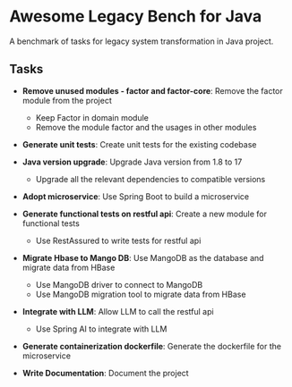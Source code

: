 # Awesome Legacy Bench for Java

A benchmark of tasks for legacy system transformation in Java project.

## Tasks

- **Remove unused modules - factor and factor-core**: Remove the factor module from the project
  - Keep Factor in domain module
  - Remove the module factor and the usages in other modules

- **Generate unit tests**: Create unit tests for the existing codebase

- **Java version upgrade**: Upgrade Java version from 1.8 to 17
  - Upgrade all the relevant dependencies to compatible versions

- **Adopt microservice**: Use Spring Boot to build a microservice

- **Generate functional tests on restful api**: Create a new module for functional tests
  - Use RestAssured to write tests for restful api

- **Migrate Hbase to Mango DB**: Use MangoDB as the database and migrate data from HBase
  - Use MangoDB driver to connect to MangoDB
  - Use MangoDB migration tool to migrate data from HBase

- **Integrate with LLM**: Allow LLM to call the restful api
  - Use Spring AI to integrate with LLM

- **Generate containerization dockerfile**: Generate the dockerfile for the microservice

- **Write Documentation**: Document the project

